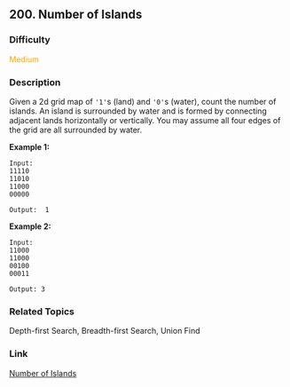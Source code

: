 ## 200. Number of Islands
### Difficulty

 <font color=orange>Medium</font>

### Description

Given a 2d grid map of `'1'`s (land) and `'0'`s (water), count the number of
islands. An island is surrounded by water and is formed by connecting adjacent
lands horizontally or vertically. You may assume all four edges of the grid
are all surrounded by water.

**Example 1:**
            Input:    11110    11010    11000    00000        Output:  1    

**Example 2:**
            Input:    11000    11000    00100    00011        Output: 3    


### Related Topics

Depth-first Search, Breadth-first Search, Union Find


### Link
[Number of Islands](https://leetcode.com/problems/number-of-islands)
